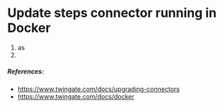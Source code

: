 # Update steps connector running in Docker

1. as
2. 


##### References:
- https://www.twingate.com/docs/upgrading-connectors
- https://www.twingate.com/docs/docker
